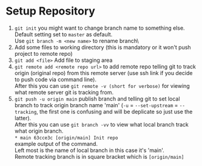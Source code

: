 # Setup Repository

1. `git init` you might want to change branch name to something else.\
Default setting set to `master` as default.\
Use `git branch -m <new name>` to rename branch\
2. Add some files to working directory (this is mandatory or it won't push project to remote repo)
3. `git add <file>` Add file to staging area
4. `git remote add <remote repo url>` to add remote repo telling git to track origin (original repo) from this remote server (use ssh link if you decide to push code via command line).\
After this you can use `git remote -v (short for verbose)` for viewing what remote server git is tracking from.
5. `git push -u origin main` publish branch and telling git to set local branch to track origin branch name 'main' (`-u` = `--set-upstream` = `--tracking`, the first one is confusing and will be deplicate so just use the latter).\
After this you can use `git branch -vv` to view what local branch track what origin branch.\
`* main 63cce3c [origin/main] Init repo`\
example output of the command.\
Left most is the name of local branch in this case it's 'main'.\
Remote tracking branch is in square bracket which is `[origin/main]`
